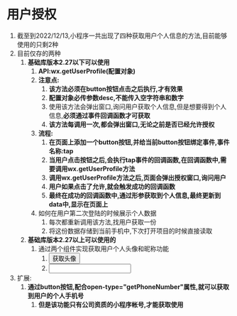 # 用户授权

1. 截至到2022/12/13,小程序一共出现了四种获取用户个人信息的方法,目前能够使用的只剩2种
2. 目前仅存的两种
   1. **基础库版本2.27以下可以使用**
      1. **API:wx.getUserProfile(配置对象)**
      2. **注意点:**
         1. **该方法必须在button按钮点击之后执行,才有效果**
         2. **配置对象必传参数desc,不能传入空字符串和数字**
         3. 使用该方法会弹出窗口,询问用户获取个人信息,但是想要得到个人信息,**必须通过事件回调函数才可获取**
         4. **该方法每调用一次,都会弹出窗口,无论之前是否已经允许授权**
      3. **流程:**
         1. **在页面上添加一个button按钮,并给当前button按钮绑定事件,事件名称:tap**
         2. **当用户点击按钮之后,会执行tap事件的回调函数,在回调函数中,需要调用wx.getUserProfile方法**
         3. **调用wx.getUserProfile方法之后,页面会弹出授权窗口,询问用户**
         4. **用户如果点击了允许,就会触发成功的回调函数**
         5. **最终在成功的回调函数中,通过形参获取到个人信息,最终更新到data中,显示在页面上**
      4. 如何在用户第二次登陆的时候展示个人数据
         1. 每次都重新调用该方法,找用户获取一份
         2. 将这份数据存储到当前手机中,下次打开项目的时候直接读取
   2. **基础库版本2.27以上可以使用的**
      1. 通过两个组件实现获取用户个人头像和昵称功能
         1.   <button open-type="chooseAvatar"  bindchooseavatar="handler1">获取头像</button>
         2. <input type="nickname" />
3. 扩展:
   1. **通过button按钮,配合open-type="getPhoneNumber"属性,就可以获取到用户的个人手机号**
      1. **但是该功能只有公司资质的小程序帐号,才能获取使用**